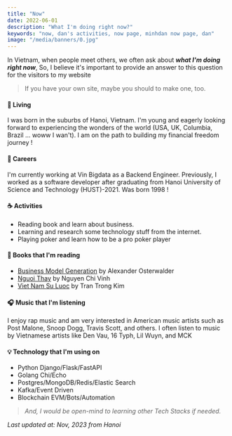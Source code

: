 ```yaml
---
title: "Now"
date: 2022-06-01
description: "What I'm doing right now?"
keywords: "now, dan's activities, now page, minhdan now page, dan"
image: "/media/banners/0.jpg"
---
```


In Vietnam, when people meet others, we often ask about ***what I'm doing right now***, So, I believe it's important to provide an answer to this question for the visitors to my website

> If you have your own site, maybe you should to make one, too.

#### 🏡 Living
I was born in the suburbs of Hanoi, Vietnam. I'm young and eagerly looking forward to experiencing the wonders of the world (USA, UK, Columbia, Brazil ... woww I wan't). I am on the path to building my financial freedom journey !

#### 💼 Careers
I'm currently working at Vin Bigdata as a Backend Engineer. Previously, I worked as a software developer after graduating from Hanoi University of Science and Technology (HUST)-2021. Was born 1998 !

#### ☕️ Activities
- Reading book and learn about business.
- Learning and research some technology stuff from the internet.
- Playing poker and learn how to be a pro poker player


#### 📘 Books that I'm reading
- [Business Model Generation](https://www.strategyzer.com/library/business-model-generation) by Alexander Osterwalder
- [Nguoi Thay](https://www.sachkhaiminh.com/nguoi-thay-nguyen-chi-vinh-1) by Nguyen Chi Vinh
- [Viet Nam Su Luoc](https://shopee.vn/product/229780573/9272285120?gclid=CjwKCAjwpJWoBhA8EiwAHZFzfvaCLorCsXVqP8L8M95msmrOdF24e3lvsK92ubkWwzemiFHmKXT2lRoCx00QAvD_BwE) by Tran Trong Kim

#### 🎧 Music that I'm listening
I enjoy rap music and am very interested in American music artists such as Post Malone, Snoop Dogg, Travis Scott, and others. I often listen to music by Vietnamese artists like Den Vau, 16 Typh, Lil Wuyn, and MCK

#### 💡 Technology that I'm using on
- Python Django/Flask/FastAPI
- Golang Chi/Echo
- Postgres/MongoDB/Redis/Elastic Search
- Kafka/Event Driven
- Blockchain EVM/Bots/Automation
> *And, I would be open-mind to learning other Tech Stacks if needed.*

*Last updated at: Nov, 2023 from Hanoi*
